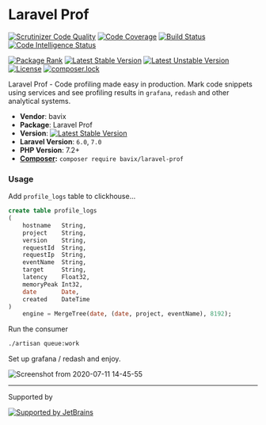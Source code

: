 # Laravel Prof

[![Scrutinizer Code Quality](https://scrutinizer-ci.com/g/bavix/laravel-prof/badges/quality-score.png?b=master)](https://scrutinizer-ci.com/g/bavix/laravel-prof/?branch=master)
[![Code Coverage](https://scrutinizer-ci.com/g/bavix/laravel-prof/badges/coverage.png?b=master)](https://scrutinizer-ci.com/g/bavix/laravel-prof/?branch=master)
[![Build Status](https://scrutinizer-ci.com/g/bavix/laravel-prof/badges/build.png?b=master)](https://scrutinizer-ci.com/g/bavix/laravel-prof/build-status/master)
[![Code Intelligence Status](https://scrutinizer-ci.com/g/bavix/laravel-prof/badges/code-intelligence.svg?b=master)](https://scrutinizer-ci.com/code-intelligence)

[![Package Rank](https://phppackages.org/p/bavix/laravel-prof/badge/rank.svg)](https://packagist.org/packages/bavix/laravel-prof)
[![Latest Stable Version](https://poser.pugx.org/bavix/laravel-prof/v/stable)](https://packagist.org/packages/bavix/laravel-prof)
[![Latest Unstable Version](https://poser.pugx.org/bavix/laravel-prof/v/unstable)](https://packagist.org/packages/bavix/laravel-prof)
[![License](https://poser.pugx.org/bavix/laravel-prof/license)](https://packagist.org/packages/bavix/laravel-prof)
[![composer.lock](https://poser.pugx.org/bavix/laravel-prof/composerlock)](https://packagist.org/packages/bavix/laravel-prof)

Laravel Prof - Code profiling made easy in production. 
Mark code snippets using services and see profiling results in `grafana`, `redash` 
and other analytical systems.

* **Vendor**: bavix
* **Package**: Laravel Prof
* **Version**: [![Latest Stable Version](https://poser.pugx.org/bavix/laravel-prof/v/stable)](https://packagist.org/packages/bavix/laravel-prof)
* **Laravel Version**: `6.0`, `7.0`
* **PHP Version**: 7.2+ 
* **[Composer](https://getcomposer.org/):** `composer require bavix/laravel-prof`

### Usage
Add `profile_logs` table to clickhouse...

```sql
create table profile_logs
(
    hostname   String,
    project    String,
    version    String,
    requestId  String,
    requestIp  String,
    eventName  String,
    target     String,
    latency    Float32,
    memoryPeak Int32,
    date       Date,
    created    DateTime
)
    engine = MergeTree(date, (date, project, eventName), 8192);
```

Run the consumer
```bash
./artisan queue:work
```

Set up grafana / redash and enjoy.

![Screenshot from 2020-07-11 14-45-55](https://user-images.githubusercontent.com/5111255/87223389-41c94e80-c385-11ea-9ce0-a36643f5fb5c.png)

---
Supported by

[![Supported by JetBrains](https://cdn.rawgit.com/bavix/development-through/46475b4b/jetbrains.svg)](https://www.jetbrains.com/)
